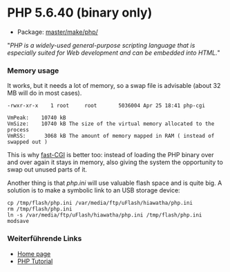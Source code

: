 # PHP 5.6.40 (binary only)
 - Package: [master/make/php/](https://github.com/Freetz-NG/freetz-ng/tree/master/make/php/)

"*PHP is a widely-used general-purpose scripting language that is
especially suited for Web development and can be embedded into HTML.*"

### Memory usage

It works, but it needs a lot of memory, so a swap file is advisable
(about 32 MB will do in most cases).

```
-rwxr-xr-x    1 root     root       5036004 Apr 25 18:41 php-cgi
```

```
VmPeak:    10740 kB
VmSize:    10740 kB The size of the virtual memory allocated to the process
VmRSS:      3068 kB The amount of memory mapped in RAM ( instead of swapped out )
```

This is why [fast-CGI](http://www.fastcgi.com/) is
better too: instead of loading the PHP binary over and over again it
stays in memory, also giving the system the opportunity to swap out
unused parts of it.

Another thing is that *php.ini* will use valuable flash space and is
quite big. A solution is to make a symbolic link to an USB storage
device:

```
cp /tmp/flash/php.ini /var/media/ftp/uFlash/hiawatha/php.ini
rm /tmp/flash/php.ini
ln -s /var/media/ftp/uFlash/hiawatha/php.ini /tmp/flash/php.ini
modsave
```

### Weiterführende Links

-   [Home page](http://www.php.net/)
-   [PHP Tutorial](http://www.w3schools.com/php/)
